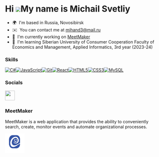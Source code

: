 Hi ![](https://user-images.githubusercontent.com/18350557/176309783-0785949b-9127-417c-8b55-ab5a4333674e.gif)My name is Michail Svetliy
=======================================================================================================================================

* 🌍  I'm based in Russia, Novosibirsk
* ✉️  You can contact me at [mihand3@mail.ru](mailto:mihand3@mail.ru)
* 🚀  I'm currently working on [MeetMaker](http://get-together.ru/)
* 🧠  I'm learning Siberian University of Consumer Cooperation Faculty of Economics and Management, Applied Informatics, 3rd year (2023-24)

### Skills


<p align="left">
<a href="https://docs.microsoft.com/en-us/dotnet/csharp/" target="_blank" rel="noreferrer"><img src="https://raw.githubusercontent.com/danielcranney/readme-generator/main/public/icons/skills/csharp-colored.svg" width="36" height="36" alt="C#" /></a><a href="https://developer.mozilla.org/en-US/docs/Web/JavaScript" target="_blank" rel="noreferrer"><img src="https://raw.githubusercontent.com/danielcranney/readme-generator/main/public/icons/skills/javascript-colored.svg" width="36" height="36" alt="JavaScript" /></a><a href="https://git-scm.com/" target="_blank" rel="noreferrer"><img src="https://raw.githubusercontent.com/danielcranney/readme-generator/main/public/icons/skills/git-colored.svg" width="36" height="36" alt="Git" /></a><a href="https://reactjs.org/" target="_blank" rel="noreferrer"><img src="https://raw.githubusercontent.com/danielcranney/readme-generator/main/public/icons/skills/react-colored.svg" width="36" height="36" alt="React" /></a><a href="https://developer.mozilla.org/en-US/docs/Glossary/HTML5" target="_blank" rel="noreferrer"><img src="https://raw.githubusercontent.com/danielcranney/readme-generator/main/public/icons/skills/html5-colored.svg" width="36" height="36" alt="HTML5" /></a><a href="https://www.w3.org/TR/CSS/#css" target="_blank" rel="noreferrer"><img src="https://raw.githubusercontent.com/danielcranney/readme-generator/main/public/icons/skills/css3-colored.svg" width="36" height="36" alt="CSS3" /></a><a href="https://www.mysql.com/" target="_blank" rel="noreferrer"><img src="https://raw.githubusercontent.com/danielcranney/readme-generator/main/public/icons/skills/mysql-colored.svg" width="36" height="36" alt="MySQL" /></a>
</p>


### Socials

<p align="left"> <a href="https://discord.com/users/457145652837875713" target="_blank" rel="noreferrer"> <picture> <source media="(prefers-color-scheme: dark)" srcset="https://raw.githubusercontent.com/danielcranney/readme-generator/main/public/icons/socials/discord-dark.svg" /> <source media="(prefers-color-scheme: light)" srcset="https://raw.githubusercontent.com/danielcranney/readme-generator/main/public/icons/socials/discord.svg" /> <img src="https://raw.githubusercontent.com/danielcranney/readme-generator/main/public/icons/socials/discord.svg" width="32" height="32" /> </picture> </a></p>

### MeetMaker
MeetMaker is a web application that provides the ability to conveniently search, create, monitor events and automate organizational processes.
<p align="left"> <a href="https://discord.com/users/457145652837875713" target="_blank" rel="noreferrer"> <picture> <source media="(prefers-color-scheme: dark)" srcset="https://github.com/MichalSvetliy69/MichalSvetliy69/blob/main/MeetMakerLogo.PNG" /> <source media="(prefers-color-scheme: light)" srcset="https://github.com/MichalSvetliy69/MichalSvetliy69/blob/main/MeetMakerLogo.PNG" /> <img src="https://github.com/MichalSvetliy69/MichalSvetliy69/blob/main/MeetMakerLogo.PNG" width="64" height="64" /> </picture> </a></p>
